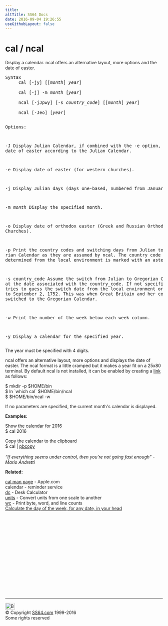```yaml
---
title:
altTitle: SS64 Docs
date: 2016-09-04 19:26:55
useGithubLayout: false
---
```

<!-- #BeginLibraryItem "/Library/head_osx.lbi" --><!-- #EndLibraryItem --><h1>cal / ncal</h1> 
<p>Display a calendar. ncal offers an alternative layout,
more options and the date of easter. </p>
<pre>Syntax
     cal [-jy] [[<i>month</i>] <i>year</i>]
<br>     cal [-j] -m <i>month</i> [<i>year</i>]
<br>     ncal [-jJpwy] [-s <i>country_code</i>] [[<i>month</i>] <i>year</i>]
<br>     ncal [-Jeo] [<i>year</i>]

Options:
 
   -J       Display Julian Calendar, if combined with the -e option, display
            date of easter according to the Julian Calendar.

   -e       Display date of easter (for western churches).

   -j       Display Julian days (days one-based, numbered from January 1).

   -m <i>month</i> Display the specified month.

   -o       Display date of orthodox easter (Greek and Russian Orthodox Churches).

   -p       Print the country codes and switching days from Julian to Grego-
            rian Calendar as they are assumed by ncal.  The country code as
            determined from the local environment is marked with an asterisk.

   -s country_code
            Assume the switch from Julian to Gregorian Calendar at the date
            associated with the country_code.  If not specified, ncal tries
            to guess the switch date from the local environment or falls back
            to September 2, 1752.  This was when Great Britain and her
            colonies switched to the Gregorian Calendar.

   -w       Print the number of the week below each week column.

   -y       Display a calendar for the specified year.
</pre>
<p>The year must be specified with 4 digits.</p>
<p>ncal offers an
alternative layout, more options and displays the date of easter. The ncal format is a little
cramped but it makes a year fit on a 25x80 terminal. By default ncal is not installed, it can be enabled by creating a <a href="ln.html">link</a> as follows:</p>
<p class="code">$ mkdir -p $HOME/bin<br>
$ ln `which cal` $HOME/bin/ncal<br>
$ $HOME/bin/ncal -w</p>
<p>If no parameters are specified, the current month's calendar is displayed.</p>
<p><b>Examples:</b></p>
<p>Show the calendar for 2016<br>
<span class="code">$ cal 2016</span></p>
<p>Copy the calendar to the clipboard<br>
<span class="code">$ cal | <a href="pbcopy.html">pbcopy</a></span><br>
<br>
<i class="quote">“If everything seems under control, then you're not going fast enough” - Mario Andretti</i></p>
<p><b>Related:</b></p>
<p><a href="https://developer.apple.com/legacy/library/documentation/Darwin/Reference/ManPages/man1/cal.1.html">cal man page</a> - Apple.com<br>
calendar - reminder service<br>
<a href="dc.html">dc</a> - Desk Calculator<br>
<a href="units.html">units</a> - Convert units from one scale to another<br>
<a href="wc.html">wc</a> - Print byte, word, and line counts<br>
<a href="http://funrei.wordpress.com/2008/01/23/become-a-non-autistic-calendar-counting-genius/">Calculate the day of the week, for any date, in your head</a></p><!-- #BeginLibraryItem "/Library/foot_osx.lbi" --><p><script async="" src="//pagead2.googlesyndication.com/pagead/js/adsbygoogle.js"></script>
<!-- OSX300 -->
<ins class="adsbygoogle" style="display:inline-block;width:300px;height:250px" data-ad-client="ca-pub-6140977852749469" data-ad-slot="1823340303"></ins>
<script>
(adsbygoogle = window.adsbygoogle || []).push({});
</script></p>
<hr>
<div id="bl" class="footer"><a href="#"><img src="../images/top.png" width="30" height="22" alt="Back to the Top"></a></div>
<div id="br" class="footer, tagline">© Copyright <a href="http://ss64.com/">SS64.com</a> 1999-2016<br>
Some rights reserved</div><!-- #EndLibraryItem -->
